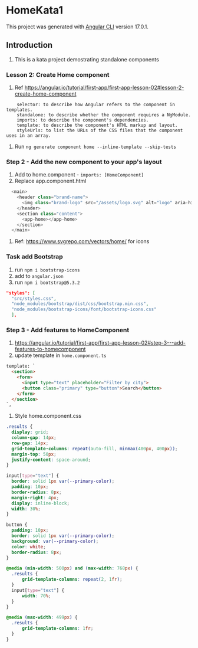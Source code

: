 # HomeKata1

This project was generated with [Angular CLI](https://github.com/angular/angular-cli) version 17.0.1.

## Introduction

1. This is a kata project demostrating standalone components

### Lesson 2: Create Home component

1. Ref <https://angular.io/tutorial/first-app/first-app-lesson-02#lesson-2-create-home-component>

``` text
    selector: to describe how Angular refers to the component in templates.
    standalone: to describe whether the component requires a NgModule.
    imports: to describe the component's dependencies.
    template: to describe the component's HTML markup and layout.
    styleUrls: to list the URLs of the CSS files that the component uses in an array.
```

1. Run `ng generate component home --inline-template --skip-tests`

### Step 2 - Add the new component to your app's layout

1. Add to home.component - `imports: [HomeComponent]`
2. Replace app.component.html

```typescript
  <main>
    <header class="brand-name">
      <img class="brand-logo" src="/assets/logo.svg" alt="logo" aria-hidden="true">
    </header>
    <section class="content">
      <app-home></app-home>
    </section>
  </main>

```

1. Ref: <https://www.svgrepo.com/vectors/home/> for icons

### Task add Bootstrap

1. run `npm i bootstrap-icons`
2. add to `angular.json`
3. run `npm i bootstrap@5.3.2`

```json
"styles": [
  "src/styles.css",
  "node_modules/bootstrap/dist/css/bootstrap.min.css",
  "node_modules/bootstrap-icons/font/bootstrap-icons.css"
  ],
```

### Step 3 - Add features to HomeComponent

1. <https://angular.io/tutorial/first-app/first-app-lesson-02#step-3---add-features-to-homecomponent>
2. update template in `home.component.ts`

```html
template: `
  <section>
    <form>
      <input type="text" placeholder="Filter by city">
      <button class="primary" type="button">Search</button>
    </form>
  </section>
`,
```

1. Style home.component.css

```css
.results {
  display: grid;
  column-gap: 14px;
  row-gap: 14px;
  grid-template-columns: repeat(auto-fill, minmax(400px, 400px));
  margin-top: 50px;
  justify-content: space-around;
}

input[type="text"] {
  border: solid 1px var(--primary-color);
  padding: 10px;
  border-radius: 8px;
  margin-right: 4px;
  display: inline-block;
  width: 30%;
}

button {
  padding: 10px;
  border: solid 1px var(--primary-color);
  background: var(--primary-color);
  color: white;
  border-radius: 8px;
}

@media (min-width: 500px) and (max-width: 768px) {
  .results {
      grid-template-columns: repeat(2, 1fr);
  }
  input[type="text"] {
      width: 70%;
  }   
}

@media (max-width: 499px) {
  .results {
      grid-template-columns: 1fr;
  }    
}
```
